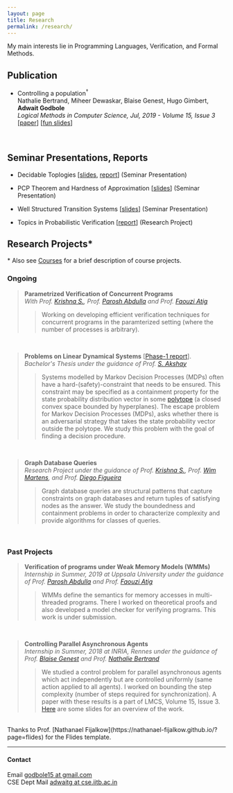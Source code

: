 ```yaml
---
layout: page
title: Research
permalink: /research/
---
```


<!-- ### Research -->

My main interests lie in Programming Languages, Verification, and Formal Methods.

## Publication

* Controlling a population<sup>&dagger;</sup><br/>
Nathalie Bertrand, Miheer Dewaskar, Blaise Genest, Hugo Gimbert, **Adwait Godbole**<br/>
*Logical Methods in Computer Science, Jul, 2019 - Volume 15, Issue 3*
[[paper](https://arxiv.org/pdf/1807.00893.pdf)] [[fun slides](https://ag1502.github.io/popcon.html)]
<br/>
<!-- \[[code](link)\] -->
<!-- [Here](https://ag1502.github.io/popcon.html) are some slides for an overview of the work. -->


## Seminar Presentations, Reports

* Decidable Toplogies [[slides](https://ag1502.github.io/slides/Decidable_Topologies.pdf), [report](https://ag1502.github.io/slides/DecidableTopologies.pdf)] (Seminar Presentation)

* PCP Theorem and Hardness of Approximation [[slides](https://ag1502.github.io/slides/PCP_and_HoA.pdf)]
(Seminar Presentation)

* Well Structured Transition Systems [[slides](https://ag1502.github.io/slides/WSTS.pdf)]
(Seminar Presentation)

* Topics in Probabilistic Verification [[report](https://ag1502.github.io/slides/Report.pdf)]
(Research Project)

## Research Projects*

\* Also see [Courses](https://ag1502.github.io/courses) for a brief description of course projects.

### Ongoing

><strong>Parametrized Verification of Concurrent Programs</strong><br><i>With Prof. [Krishna S.](https://www.cse.iitb.ac.in/~krishnas/), Prof. [Parosh Abdulla](http://user.it.uu.se/~parosh/) and Prof. [Faouzi Atig](http://www.it.uu.se/katalog/mohat117/atig)</i><br>
>>Working on developing efficient verification techniques for concurrent programs in the paramterized setting (where the number of processes is arbitrary).
<br>

> <strong> Problems on Linear Dynamical Systems</strong> [[Phase-1 report](https://ag1502.github.io/docs/btp_report.pdf)]. 
<br> <i>Bachelor's Thesis under the guidance of Prof. [S. Akshay](https://www.cse.iitb.ac.in/~akshayss/)</i><br>
>> Systems modelled by Markov Decision Processes (MDPs) often have a hard-(safety)-constraint that needs to be ensured. This constraint may be specified as a containment property for the state probability distribution vector in some [polytope](https://en.wikipedia.org/wiki/Polytope) (a closed convex space bounded by hyperplanes).
The escape problem for Markov Decision Processes (MDPs), asks whether there is an adversarial strategy that takes the state probability vector outside the polytope. We study this problem with the goal of finding a decision procedure. 
<br>

><strong> Graph Database Queries</strong><br>
<i>Research Project under the guidance of Prof. [Krishna S.](https://www.cse.iitb.ac.in/~krishnas/), Prof. [Wim Martens](https://www.theoinf.uni-bayreuth.de/en/team/martens_wim/index.php), and Prof. [Diego Figueira](https://www.labri.fr/perso/dfigueir/)</i><br>
>>Graph database queries are structural patterns that capture constraints on graph databases and return tuples of satisfying nodes as the answer. We study the boundedness and containment problems in order to characterize complexity and provide algorithms for classes of queries.

<br>

### Past Projects

><strong>Verification of programs under Weak Memory Models (WMMs)</strong> <br> <i>Internship in Summer, 2019 at Uppsala University under the guidance of Prof. [Parosh Abdulla](http://user.it.uu.se/~parosh/) and Prof. [Faouzi Atig](http://www.it.uu.se/katalog/mohat117/atig)</i><br>
>> WMMs define the semantics for memory accesses in multi-threaded programs. There I worked on theoretical proofs and also developed a model checker for verifying programs. This work is under submission.
<br>

><strong>Controlling Parallel Asynchronous Agents</strong><br><i>Internship in Summer, 2018 at INRIA, Rennes under the guidance of Prof. [Blaise Genest](https://perso.crans.org/genest/) and Prof. [Nathalie Bertrand](http://people.rennes.inria.fr/Nathalie.Bertrand/)</i><br>
>>We studied a control problem for parallel asynchronous agents which act independently but are controlled uniformly (same action applied to all agents). I worked on bounding the step complexity (number of steps required for synchronization). A paper with these results is a part of LMCS, Volume 15, Issue 3. [Here](https://ag1502.github.io/popcon.html) are some slides for an overview of the work.

<br>
Thanks to Prof. [Nathanael Fijalkow](https://nathanael-fijalkow.github.io/?page=flides) for the Flides template.

<hr>

#### Contact

Email [godbole15 at gmail.com](mailto:godbole15@gmail.com)
<br>
CSE Dept Mail [adwaitg at cse.iitb.ac.in](mailto:adwaitg@cse.iitb.ac.in)
